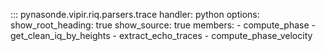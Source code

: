 ::: pynasonde.vipir.riq.parsers.trace
    handler: python
    options:
        show_root_heading: true
        show_source: true
        members:
            - compute_phase
            - get_clean_iq_by_heights
            - extract_echo_traces
            - compute_phase_velocity
